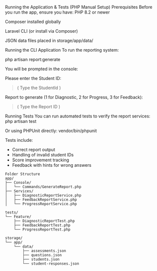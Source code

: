 Running the Application & Tests (PHP Manual Setup)
Prerequisites
Before you run the app, ensure you have:
PHP 8.2 or newer


Composer installed globally


Laravel CLI (or install via Composer)


JSON data files placed in storage/app/data/



Running the CLI Application
To run the reporting system:

php artisan report:generate

You will be prompted in the console:

Please enter the Student ID:
> ( Type the StudentId )

Report to generate (1 for Diagnostic, 2 for Progress, 3 for Feedback):
> ( Type the Report ID )


Running Tests
You can run automated tests to verify the report services:
php artisan test

Or using PHPUnit directly:
vendor/bin/phpunit

Tests include:
- Correct report output
- Handling of invalid student IDs
- Score improvement tracking
- Feedback with hints for wrong answers


```
Folder Structure 
app/
├── Console/
│   └── Commands/GenerateReport.php
├── Services/
│   ├── DiagnosticReportService.php
│   ├── FeedbackReportService.php
│   └── ProgressReportService.php

tests/
└── Feature/
    ├── DiagnosticReportTest.php
    ├── FeedbackReportTest.php
    └── ProgressReportTest.php

storage/
└── app/
    └── data/
        ├── assessments.json
        ├── questions.json
        ├── students.json
        └── student-responses.json

```
